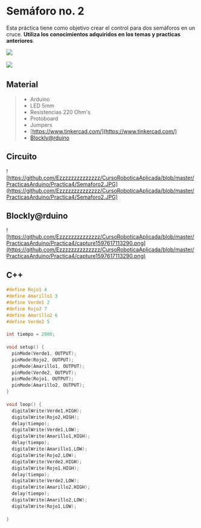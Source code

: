 # Semáforo no. 2

Esta práctica tiene como objetivo crear el control para dos semáforos en un cruce. **Utiliza los conocimientos adquiridos en los temas y practicas anteriores**. 

![](https://cebasf1.files.wordpress.com/2011/04/simple.jpg)

![](https://2.bp.blogspot.com/-F1ncZiJMhGk/WNBRMBcauMI/AAAAAAAAMJI/HNQwPoqqIbgzUe7cfJUKFvxVXrwhHOlcgCLcB/s1600/semaforo-1.gif)

## Material 
> - Arduino
> - LED 5mm 
> - Resistencias 220 Ohm's 
> - Protoboard
> - Jumpers
> - [https://www.tinkercad.com/](https://www.tinkercad.com/)
> - [Blockly@rduino](https://technologiescollege.github.io/Blockly-at-rduino/index.html)


## Circuito

![https://github.com/Ezzzzzzzzzzzzzz/CursoRoboticaAplicada/blob/master/PracticasArduino/Practica4/Semaforo2.JPG](https://github.com/Ezzzzzzzzzzzzzz/CursoRoboticaAplicada/blob/master/PracticasArduino/Practica4/Semaforo2.JPG)

## Blockly@rduino
![https://github.com/Ezzzzzzzzzzzzzz/CursoRoboticaAplicada/blob/master/PracticasArduino/Practica4/capture1597617113290.png](https://github.com/Ezzzzzzzzzzzzzz/CursoRoboticaAplicada/blob/master/PracticasArduino/Practica4/capture1597617113290.png)

## C++

```c 
#define Rojo1 4
#define Amarillo1 3
#define Verde1 2
#define Rojo2 7
#define Amarillo2 6
#define Verde2 5

int tiempo = 2000;

void setup() {
  pinMode(Verde1, OUTPUT);
  pinMode(Rojo2, OUTPUT);
  pinMode(Amarillo1, OUTPUT);
  pinMode(Verde2, OUTPUT);
  pinMode(Rojo1, OUTPUT);
  pinMode(Amarillo2, OUTPUT);
}

void loop() {
  digitalWrite(Verde1,HIGH);
  digitalWrite(Rojo2,HIGH);
  delay(tiempo);
  digitalWrite(Verde1,LOW);
  digitalWrite(Amarillo1,HIGH);
  delay(tiempo);
  digitalWrite(Amarillo1,LOW);
  digitalWrite(Rojo2,LOW);
  digitalWrite(Verde2,HIGH);
  digitalWrite(Rojo1,HIGH);
  delay(tiempo);
  digitalWrite(Verde2,LOW);
  digitalWrite(Amarillo2,HIGH);
  delay(tiempo);
  digitalWrite(Amarillo2,LOW);
  digitalWrite(Rojo1,LOW);

}
```
<!--stackedit_data:
eyJoaXN0b3J5IjpbNzM2ODEyNjMwLDE0NTY5ODkyNzZdfQ==
-->